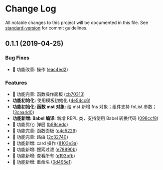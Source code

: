 # Change Log

All notable changes to this project will be documented in this file. See [standard-version](https://github.com/conventional-changelog/standard-version) for commit guidelines.

## 0.1.1 (2019-04-25)


### Bug Fixes

* 🐛 功能改善: 操作 ([eac4ed2](https://github.com/alibaba-paimai-frontend/ide-function-sets/commit/eac4ed2))


### Features

* 🎸 功能完善: 函数操作面板 ([cb70313](https://github.com/alibaba-paimai-frontend/ide-function-sets/commit/cb70313))
* **功能初始化:** 使用模板初始化 ([4e54cc6](https://github.com/alibaba-paimai-frontend/ide-function-sets/commit/4e54cc6))
* **功能初始化: 函数 mst 对象:** 给 mst 新增 fns 对象；组件支持 fnList 参数； ([3caa4d0](https://github.com/alibaba-paimai-frontend/ide-function-sets/commit/3caa4d0))
* **功能新增: Babel 编译:** 新增 REPL 类，支持使用 Babel 转换代码 ([098ccf8](https://github.com/alibaba-paimai-frontend/ide-function-sets/commit/098ccf8))
* 🎸 功能优化: 弹层 ([b98cedc](https://github.com/alibaba-paimai-frontend/ide-function-sets/commit/b98cedc))
* 🎸 功能完善: 函数面板 ([c4c5229](https://github.com/alibaba-paimai-frontend/ide-function-sets/commit/c4c5229))
* 🎸 功能完善: 路由 ([2c32740](https://github.com/alibaba-paimai-frontend/ide-function-sets/commit/2c32740))
* 🎸 功能新增: card 操作 ([8103e3a](https://github.com/alibaba-paimai-frontend/ide-function-sets/commit/8103e3a))
* 🎸 功能新增: 搜索过滤 ([e78890b](https://github.com/alibaba-paimai-frontend/ide-function-sets/commit/e78890b))
* 🎸 功能新增: 查看所有 ([e193bfb](https://github.com/alibaba-paimai-frontend/ide-function-sets/commit/e193bfb))
* 🎸 功能新增: 重命名 ([0d495e1](https://github.com/alibaba-paimai-frontend/ide-function-sets/commit/0d495e1))
